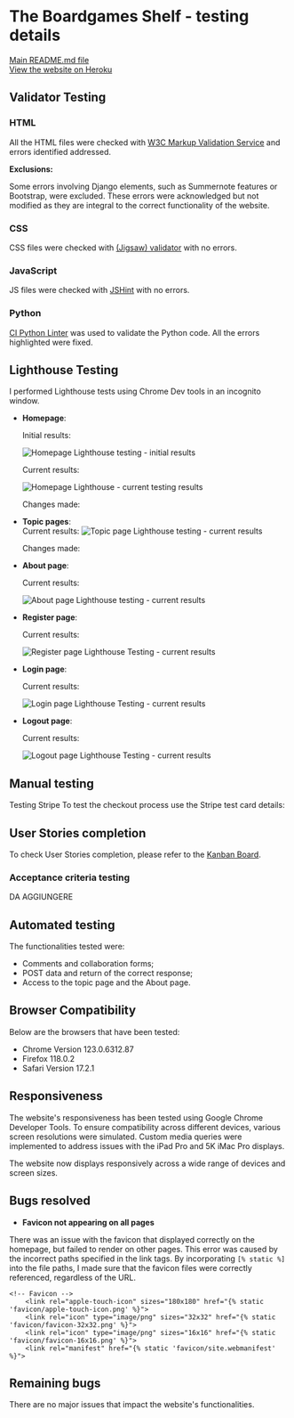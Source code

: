 # The Boardgames Shelf - testing details
[Main README.md file](README.md) <br>
[View the website on Heroku](https://the-boardgame-shelf-e0153506acf8.herokuapp.com/marketplace/)

## Validator Testing

### HTML
All the HTML files were checked with [W3C Markup Validation Service](https://validator.w3.org/) and errors identified addressed.

**Exclusions:**

Some errors involving Django elements, such as Summernote features or Bootstrap, were excluded. These errors were acknowledged but not modified as they are integral to the correct functionality of the website.



### CSS

CSS files were checked with [(Jigsaw) validator](https://jigsaw.w3.org/css-validator/validator.html.en) with no errors.

### JavaScript
JS files were checked with [JSHint](https://jshint.com/) with no errors.


### Python 
[CI Python Linter](https://pep8ci.herokuapp.com/#) was used to validate the Python code. All the errors highlighted were fixed. 

## Lighthouse Testing
I performed Lighthouse tests using Chrome Dev tools in an incognito window.


- **Homepage**:

    Initial results: 

    ![Homepage Lighthouse testing - initial results]()

    Current results:

    ![Homepage Lighthouse - current testing results]()

    Changes made:



- **Topic pages**:    
    Current results: 
    ![Topic page Lighthouse testing - current results]()

   Changes made: 



- **About page**:

    Current results:

    ![About page Lighthouse testing - current results]()

- **Register page**:

    Current results:

    ![Register page Lighthouse Testing - current results]() 

- **Login page**:

    Current results:

    ![Login page Lighthouse Testing - current results]()

- **Logout page**:

    Current results:

    ![Logout page Lighthouse Testing - current results]()


## Manual testing

Testing Stripe
To test the checkout process use the Stripe test card details:


## User Stories completion

To check User Stories completion, please refer to the [Kanban Board]().

### Acceptance criteria testing

DA AGGIUNGERE

## Automated testing
The functionalities tested were:
- Comments and collaboration forms;
- POST data and return of the correct response;
- Access to the topic page and the About page.

## Browser Compatibility
Below are the browsers that have been tested:
- Chrome Version 123.0.6312.87
- Firefox 118.0.2
- Safari Version 17.2.1

## Responsiveness 
The website's responsiveness has been tested using Google Chrome Developer Tools. To ensure compatibility across different devices, various screen resolutions were simulated. Custom media queries were implemented to address issues with the iPad Pro and 5K iMac Pro displays.

The website now displays responsively across a wide range of devices and screen sizes.

## Bugs resolved

- **Favicon not appearing on all pages**

There was an issue with the favicon that displayed correctly on the homepage, but failed to render on other pages. This error was caused by the incorrect paths specified in the link tags.
By incorporating ```[% static %]``` into the file paths, I made sure that the favicon files were correctly referenced, regardless of the URL.

```
<!-- Favicon -->
    <link rel="apple-touch-icon" sizes="180x180" href="{% static 'favicon/apple-touch-icon.png' %}">
    <link rel="icon" type="image/png" sizes="32x32" href="{% static 'favicon/favicon-32x32.png' %}">
    <link rel="icon" type="image/png" sizes="16x16" href="{% static 'favicon/favicon-16x16.png' %}">
    <link rel="manifest" href="{% static 'favicon/site.webmanifest' %}">
```

## Remaining bugs

There are no major issues that impact the website's functionalities. 